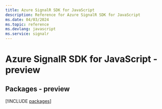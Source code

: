 ```yaml
---
title: Azure SignalR SDK for JavaScript
description: Reference for Azure SignalR SDK for JavaScript
ms.date: 04/03/2024
ms.topic: reference
ms.devlang: javascript
ms.service: signalr
---
```

# Azure SignalR SDK for JavaScript - preview
## Packages - preview
[!INCLUDE [packages](signalr-index.md)]